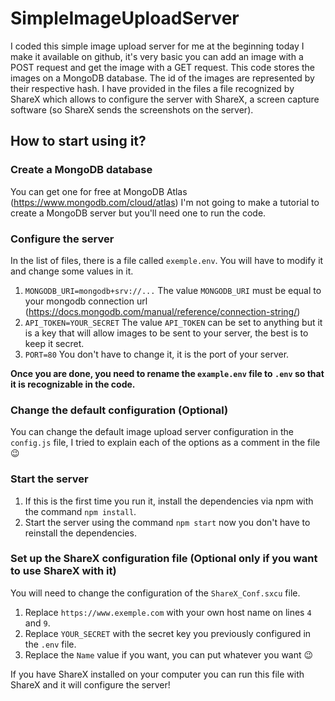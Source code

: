 # SimpleImageUploadServer

I coded this simple image upload server for me at the beginning today I make it available on github, it's very basic you can add an image with a POST request and get the image with a GET request. This code stores the images on a MongoDB database. The id of the images are represented by their respective hash. I have provided in the files a file recognized by ShareX which allows to configure the server with ShareX, a screen capture software (so ShareX sends the screenshots on the server).

## How to start using it?

### Create a MongoDB database

You can get one for free at MongoDB Atlas (https://www.mongodb.com/cloud/atlas)
I'm not going to make a tutorial to create a MongoDB server but you'll need one to run the code.

### Configure the server

In the list of files, there is a file called `exemple.env`. You will have to modify it and change some values in it.

1. `MONGODB_URI=mongodb+srv://...` The value `MONGODB_URI` must be equal to your mongodb connection url (https://docs.mongodb.com/manual/reference/connection-string/)
2. `API_TOKEN=YOUR_SECRET` The value `API_TOKEN` can be set to anything but it is a key that will allow images to be sent to your server, the best is to keep it secret.
3. `PORT=80` You don't have to change it, it is the port of your server.

**Once you are done, you need to rename the `example.env` file to `.env` so that it is recognizable in the code.**

### Change the default configuration (Optional)

You can change the default image upload server configuration in the `config.js` file, I tried to explain each of the options as a comment in the file 😉

### Start the server

1. If this is the first time you run it, install the dependencies via npm with the command `npm install`.
2. Start the server using the command `npm start` now you don't have to reinstall the dependencies.

### Set up the ShareX configuration file (Optional only if you want to use ShareX with it)

You will need to change the configuration of the `ShareX_Conf.sxcu` file.

1. Replace `https://www.exemple.com` with your own host name on lines `4` and `9`.
2. Replace `YOUR_SECRET` with the secret key you previously configured in the `.env` file.
3. Replace the `Name` value if you want, you can put whatever you want 😉

If you have ShareX installed on your computer you can run this file with ShareX and it will configure the server!


      
